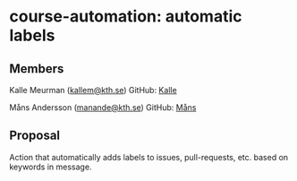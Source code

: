 # course-automation: automatic labels

## Members

Kalle Meurman (kallem@kth.se)
GitHub: [Kalle](https://github.com/Wizkas0)

Måns Andersson (manande@kth.se)
GitHub: [Måns](https://github.com/mansand1)

## Proposal
Action that automatically adds labels to issues, pull-requests, etc. based on keywords in message.
